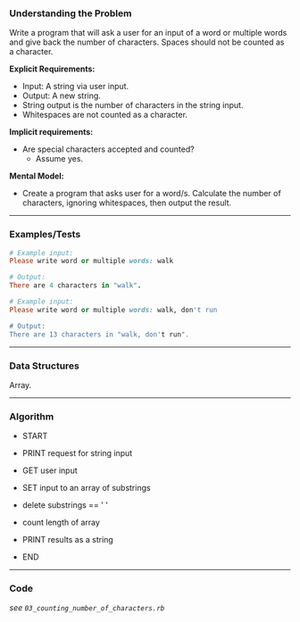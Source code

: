 ### Understanding the Problem
Write a program that will ask a user for an input of a word or multiple words and give back the number of characters. Spaces should not be counted as a character.

**Explicit Requirements:**

- Input: A string via user input.
- Output: A new string.
- String output is the number of characters in the string input.
- Whitespaces are not counted as a character.

**Implicit requirements:**

- Are special characters accepted and counted?
    - Assume yes.

**Mental Model:**

- Create a program that asks user for a word/s.  Calculate the number of characters, ignoring whitespaces, then output the result.

---
### Examples/Tests
```ruby
# Example input:
Please write word or multiple words: walk

# Output:
There are 4 characters in "walk".

# Example input:
Please write word or multiple words: walk, don't run

# Output:
There are 13 characters in "walk, don't run".
```
---
### Data Structures
Array.

---
### Algorithm
- START

- PRINT request for string input
- GET user input
- SET input to an array of substrings
- delete substrings == ' '
- count length of array

- PRINT results as a string

- END

---
### Code
*see `03_counting_number_of_characters.rb`*
